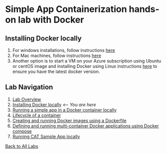 # Simple App Containerization hands-on lab with Docker 
## Installing Docker locally

1. For windows installations, follow instructions [here](https://docs.docker.com/docker-for-windows/)
1. For Mac machines, follow instructions [here](https://docs.docker.com/docker-for-mac/ )
1. Another option is to start a VM on your Azure subscription using Ubuntu or centOS image and installing Docker using Linux instructions [here](https://docs.docker.com/engine/installation/linux/ubuntu/) to ensure you have the latest docker version.


## Lab Navigation
1. [Lab Overview](./index.html)
1. [Installing Docker locally](./step01.html) *<-- You are here*
1. [Running a simple app in a Docker container locally](./step02.html)
1. [Lifecycle of a container](./step03.html)
1. [Creating and running Docker images using a Dockerfile](./step04.html)
1. [Defining and running multi-container Docker applications using Docker compose](./step05.html)
1. [Running CAT Sample App locally](./step06.html)

[Back to All Labs](../../index.html)